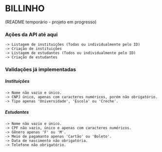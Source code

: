 # BILLINHO 

(README temporário - projeto em progresso)

### Ações da API até aqui
	-> Listagem de instituições (Todas ou individualmente pelo ID)
	-> Criação de instituições 
	-> Listagem de estudantes (Todos ou individualmente pelo ID)
	-> Criação de estudantes

### Validações já implementadas
#####	Instituições
	-> Nome não vazio e único.
	-> CNPJ único, apenas com caracteres numéricos, porém não obrigatório.
	-> Tipo apenas 'Universidade', 'Escola' ou 'Creche'.

#####   Estudantes
	-> Nome não vazio e único.
	-> CPF não vazio, único e apenas com caracteres numéricos.
	-> Gênero apenas 'F' ou 'M'.
	-> Meio de pagamanto apenas 'Cartão' ou 'Boleto'.
	-> Data de nascimento não obrigatória.
	-> Telefone não obrigatório.


